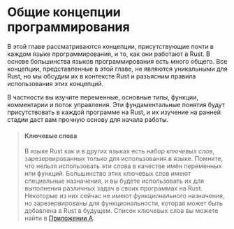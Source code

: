 # Общие концепции программирования

В этой главе рассматриваются концепции, присутствующие почти в каждом языке программирования, и то, как они работают в Rust. В основе большинства языков программирования есть много общего. Все концепции, представленные в этой главе, не являются уникальными для Rust, но мы обсудим их в контексте Rust и разъясним правила использования этих концепций.

В частности вы изучите переменные, основные типы, функции, комментарии и поток управления. Эти фундаментальные понятия будут присутствовать в каждой программе на Rust, и их изучение на ранней стадии даст вам прочную основу для начала работы.

> #### Ключевые слова
> 
> В языке Rust как и в других языках есть набор *ключевых слов*, зарезервированных только для использования в языке. Помните, что нельзя использовать эти слова в качестве имён переменных или функций. Большинство этих ключевых слов имеют специальные назначения, и вы будете использовать их для выполнения различных задач в своих программах на Rust. Некоторые из них сейчас не имеют функционального назначения, но зарезервированы для функциональности, которая может быть добавлена в Rust в будущем. Список ключевых слов вы можете найти в [Приложении A][appendix_a].

[appendix_a]: appendix-01-keywords.md
